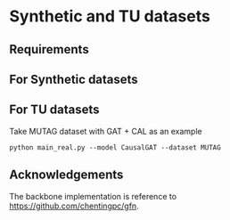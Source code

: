 # Synthetic and TU datasets
## Requirements


## For Synthetic datasets





## For TU datasets

Take MUTAG dataset with GAT + CAL as an example

```
python main_real.py --model CausalGAT --dataset MUTAG
```



## Acknowledgements

The backbone implementation is reference to https://github.com/chentingpc/gfn.
